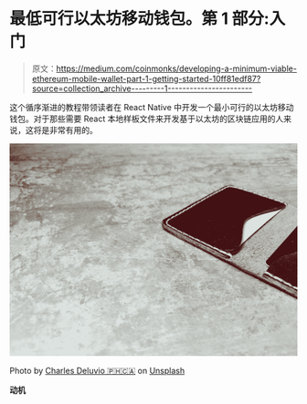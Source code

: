 # 最低可行以太坊移动钱包。第 1 部分:入门

> 原文：<https://medium.com/coinmonks/developing-a-minimum-viable-ethereum-mobile-wallet-part-1-getting-started-10ff81edf87?source=collection_archive---------1----------------------->

这个循序渐进的教程带领读者在 React Native 中开发一个最小可行的以太坊移动钱包。对于那些需要 React 本地样板文件来开发基于以太坊的区块链应用的人来说，这将是非常有用的。

![](img/06f7af483aea3c954c9c0b97ae5d540d.png)

Photo by [Charles Deluvio 🇵🇭🇨🇦](https://unsplash.com/photos/zaUVLN2aeFY?utm_source=unsplash&utm_medium=referral&utm_content=creditCopyText) on [Unsplash](https://unsplash.com/search/photos/wallet?utm_source=unsplash&utm_medium=referral&utm_content=creditCopyText)

**动机**